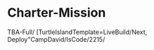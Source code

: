 Charter-Mission
===============

TBA-Full/ [TurtleIslandTemplate=LiveBuild/Next, Deploy"CampDavid/IsCode/2215/
